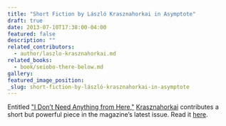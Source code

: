 ```yaml
---
title: "Short Fiction by László Krasznahorkai in Asymptote"
draft: true
date: 2013-07-10T17:38:00-04:00
featured: false
description: ""
related_contributors:
  - author/laszlo-krasznahorkai.md
related_books:
  - book/seiobo-there-below.md
gallery:
featured_image_position: 
_slug: short-fiction-by-lászló-krasznahorkai-in-asymptote
---
```


Entitled ["I Don’t Need Anything from Here,"](http://asymptotejournal.com/article.php?cat=Fiction&id=46&curr_index=4) [Krasznahorkai](http://ndbooks.com/author/laszlo-krasznahorkai) contributes a short but powerful piece in the magazine’s latest issue. Read it [here](http://asymptotejournal.com/article.php?cat=Fiction&id=46&curr_index=4). 

